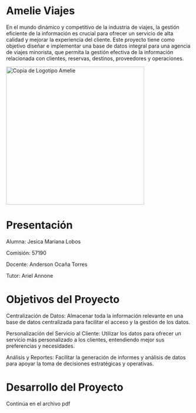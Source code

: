 # Amelie Viajes

En el mundo dinámico y competitivo de la industria de viajes, la gestión eficiente de la información es crucial para ofrecer un servicio de alta calidad y mejorar la experiencia del cliente. Este proyecto tiene como objetivo diseñar e implementar una base de datos integral para una agencia de viajes minorista, que permita la gestión efectiva de la información relacionada con clientes, reservas, destinos, proveedores y operaciones.

<img width="375" alt="Copia de Logotipo Amelie" src="https://github.com/user-attachments/assets/3c414992-cd93-4fa9-a4a6-f85b39d54fe6">

# Presentación 

Alumna: Jesica Mariana Lobos 

Comisión: 57190

Docente: Anderson Ocaña Torres

Tutor: Ariel Annone

# Objetivos del Proyecto

Centralización de Datos: Almacenar toda la información relevante en una base de datos centralizada para facilitar el acceso y la gestión de los datos. 

Personalización del Servicio al Cliente: Utilizar los datos para ofrecer un servicio más personalizado a los clientes, entendiendo mejor sus preferencias y necesidades. 

Análisis y Reportes: Facilitar la generación de informes y análisis de datos para apoyar la toma de decisiones estratégicas y operativas. 

# Desarrollo del Proyecto

Continúa en el archivo pdf
